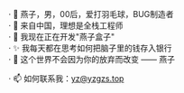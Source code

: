 · 👋 燕子，男，00后，爱打羽毛球，BUG制造者<BR/>
· 🔴 来自中国，理想是全栈工程师<BR/>
· 🔭 我现在正在开发"燕子盒子"<BR/>
· ✨ 我每天都在思考如何把脑子里的钱存入银行<BR/>
· 🥇 这个世界不会因为你的放弃而改变 —— 燕子<BR/>

· 📫 如何联系我：yz@yzgzs.top<BR/>
